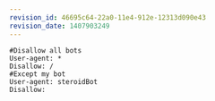 ```yaml
---
revision_id: 46695c64-22a0-11e4-912e-12313d090e43
revision_date: 1407903249
---
```


    #Disallow all bots
    User-agent: *  
    Disallow: /  
    #Except my bot
    User-agent: steroidBot  
    Disallow: